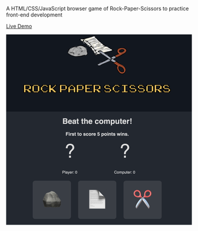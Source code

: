 A HTML/CSS/JavaScript browser game of Rock-Paper-Scissors to practice front-end development

[Live Demo](https://foghlaimeoir.github.io/rock-paper-scissors/)

![Screenshot of Page](media/webpage.png)